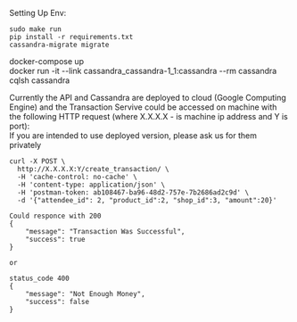 Setting Up Env: 
```
sudo make run
pip install -r requirements.txt
cassandra-migrate migrate
```

docker-compose up <br/>
docker run -it --link cassandra_cassandra-1_1:cassandra --rm cassandra cqlsh cassandra

Currently the API and Cassandra are deployed to cloud (Google Computing Engine) and the Transaction Servive could be accessed 
on machine with the following HTTP request (where X.X.X.X - is machine ip address and Y is port): <br>
If you are intended to use deployed version, please ask us for them privately
```
curl -X POST \
  http://X.X.X.X:Y/create_transaction/ \
  -H 'cache-control: no-cache' \
  -H 'content-type: application/json' \
  -H 'postman-token: ab108467-ba96-48d2-757e-7b2686ad2c9d' \
  -d '{"attendee_id": 2, "product_id":2, "shop_id":3, "amount":20}'
  
Could responce with 200
{
    "message": "Transaction Was Successful",
    "success": true
}

or 

status_code 400
{
    "message": "Not Enough Money",
    "success": false
}
  ```
